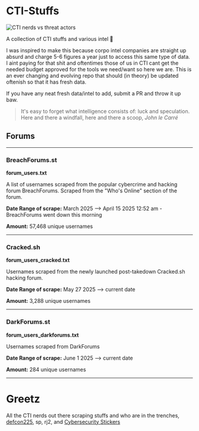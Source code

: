 # CTI-Stuffs

![CTI nerds vs threat actors](https://i.imgur.com/SP93Ph5.png)

A collection of CTI stuffs and various intel 📃 

I was inspired to make this because corpo intel companies are straight up absurd and charge 5-6 figures a year just to access this same type of data. I aint paying for that shit and oftentimes those of us in CTI cant get the needed budget approved for the tools we need/want so here we are. This is an ever changing and evolving repo that should (in theory) be updated oftenish so that it has fresh data.

If you have any neat fresh data/intel to add, submit a PR and throw it up baw.

> It's easy to forget what intelligence consists of: luck and speculation. Here and there a windfall, here and there a scoop, *John le Carré*

## Forums

---

### BreachForums.st

**forum_users.txt**

A list of usernames scraped from the popular cybercrime and hacking forum BreachForums. Scraped from the "Who's Online" section of the forum.

**Date Range of scrape:** March 2025 --> April 15 2025 12:52 am - BreachForums went down this morning

**Amount:** 57,468 unique usernames

---

### Cracked.sh

**forum_users_cracked.txt**

Usernames scraped from the newly launched post-takedown Cracked.sh hacking forum.

**Date Range of scrape:** May 27 2025 --> current date

**Amount:** 3,288 unique usernames

---

### DarkForums.st

**forum_users_darkforums.txt**

Usernames scraped from DarkForums

**Date Range of scrape:** June 1 2025 --> current date

**Amount:** 284 unique usernames

----

# Greetz

All the CTI nerds out there scraping stuffs and who are in the trenches, [defcon225](https://defcon225.org/), sp, rj2, and [Cybersecurity Stickers](https://cybersecuritystickers.com/)
